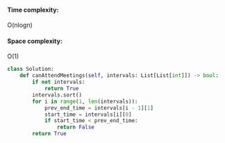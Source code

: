 #### Time complexity:
O(nlogn)

#### Space complexity:
O(1)


```python
class Solution:
    def canAttendMeetings(self, intervals: List[List[int]]) -> bool:
        if not intervals:
            return True
        intervals.sort()
        for i in range(1, len(intervals)):
            prev_end_time = intervals[i - 1][1]
            start_time = intervals[i][0]
            if start_time < prev_end_time:
                return False
        return True
```